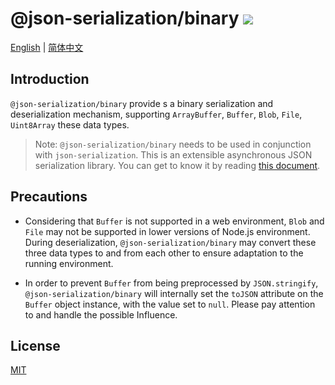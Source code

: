 # @json-serialization/binary <a href="https://www.npmjs.com/package/@json-serialization/binary"><img src="https://img.shields.io/npm/v/@json-serialization/binary.svg" /></a>

[English](https://github.com/memo-cn/json-serialization/blob/main/packages/binary/README.md) | [简体中文](https://github.com/memo-cn/json-serialization/blob/main/packages/binary/README.zh-CN.md)

## Introduction

`@json-serialization/binary` provide s a binary serialization and deserialization mechanism, supporting `ArrayBuffer`, `Buffer`, `Blob`, `File`, `Uint8Array` these data types.

> Note: `@json-serialization/binary` needs to be used in conjunction with `json-serialization`. This is an extensible asynchronous JSON serialization library. You can get to know it by reading [this document](https://github.com/memo-cn/json-serialization/blob/main/packages/json/README.zh-CN.md).

## Precautions

- Considering that `Buffer` is not supported in a web environment, `Blob` and `File` may not be supported in lower versions of Node.js environment. During deserialization, `@json-serialization/binary` may convert these three data types to and from each other to ensure adaptation to the running environment.

- In order to prevent `Buffer` from being preprocessed by `JSON.stringify`, `@json-serialization/binary` will internally set the `toJSON` attribute on the `Buffer` object instance, with the value set to `null`. Please pay attention to and handle the possible Influence.

## License

[MIT](./LICENSE)
